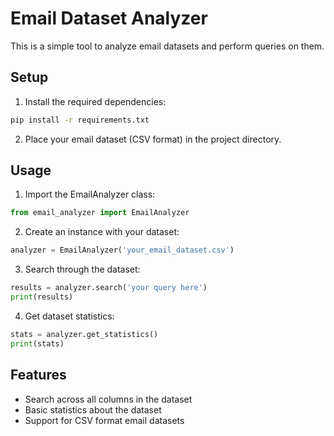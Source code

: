 # Email Dataset Analyzer

This is a simple tool to analyze email datasets and perform queries on them.

## Setup

1. Install the required dependencies:
```bash
pip install -r requirements.txt
```

2. Place your email dataset (CSV format) in the project directory.

## Usage

1. Import the EmailAnalyzer class:
```python
from email_analyzer import EmailAnalyzer
```

2. Create an instance with your dataset:
```python
analyzer = EmailAnalyzer('your_email_dataset.csv')
```

3. Search through the dataset:
```python
results = analyzer.search('your query here')
print(results)
```

4. Get dataset statistics:
```python
stats = analyzer.get_statistics()
print(stats)
```

## Features

- Search across all columns in the dataset
- Basic statistics about the dataset
- Support for CSV format email datasets
